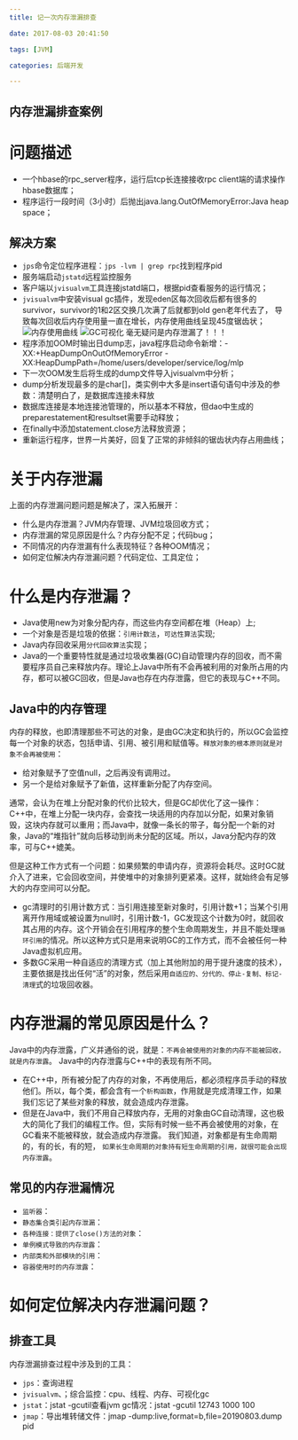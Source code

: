 ```yaml
---
title: 记一次内存泄漏排查

date: 2017-08-03 20:41:50

tags: [JVM]

categories: 后端开发

---
```

## 内存泄漏排查案例
# 问题描述
* 一个hbase的rpc_server程序，运行后tcp长连接接收rpc client端的请求操作hbase数据库；
* 程序运行一段时间（3小时）后抛出java.lang.OutOfMemoryError:Java heap space；

## 解决方案
* `jps`命令定位程序进程：`jps -lvm | grep rpc`找到程序pid
* 服务端启动`jstatd`远程监控服务
* 客户端以`jvisualvm`工具连接jstatd端口，根据pid查看服务的运行情况；
* `jvisualvm`中安装visual gc插件，发现eden区每次回收后都有很多的survivor，survivor的1和2区交换几次满了后就都到old gen老年代去了，
导致每次回收后内存使用量一直在增长，内存使用曲线呈现45度锯齿状；
![内存使用曲线](https://user-images.githubusercontent.com/3156608/62417899-70777900-b68e-11e9-8eb7-37d367b316fb.png)
![GC可视化](https://user-images.githubusercontent.com/3156608/62417901-78cfb400-b68e-11e9-9ec4-3b6b141757ef.png)
毫无疑问是内存泄漏了！！！
* 程序添加OOM时输出日dump志，java程序启动命令新增：-XX:+HeapDumpOnOutOfMemoryError  -XX:HeapDumpPath=/home/users/developer/service/log/mlp
* 下一次OOM发生后将生成的dump文件导入jvisualvm中分析；
* dump分析发现最多的是char[]，类实例中大多是insert语句语句中涉及的参数：清楚明白了，是数据库连接未释放
* 数据库连接是本地连接池管理的，所以基本不释放，但dao中生成的preparestatement和resultset需要手动释放；
* 在finally中添加statement.close方法释放资源；
* 重新运行程序，世界一片美好，回复了正常的非倾斜的锯齿状内存占用曲线；

# 关于内存泄漏
上面的内存泄漏问题问题是解决了，深入拓展开：
* 什么是内存泄漏？JVM内存管理、JVM垃圾回收方式；
* 内存泄漏的常见原因是什么？内存分配不足；代码bug；
* 不同情况的内存泄漏有什么表现特征？各种OOM情况；
* 如何定位解决内存泄漏问题？代码定位、工具定位；

# 什么是内存泄漏？
* Java使用new为对象分配内存，而这些内存空间都在堆（Heap）上;
* 一个对象是否是垃圾的依据：`引用计数法`，`可达性算法`实现;
* Java内存回收采用`分代回收算法`实现；
* Java的一个重要特性就是通过垃圾收集器(GC)自动管理内存的回收，而不需要程序员自己来释放内存。理论上Java中所有不会再被利用的对象所占用的内存，都可以被GC回收，但是Java也存在内存泄露，但它的表现与C++不同。
## Java中的内存管理
内存的释放，也即清理那些不可达的对象，是由GC决定和执行的，所以GC会监控每一个对象的状态，包括申请、引用、被引用和赋值等。`释放对象的根本原则就是对象不会再被使用`：
* 给对象赋予了空值null，之后再没有调用过。
* 另一个是给对象赋予了新值，这样重新分配了内存空间。

通常，会认为在堆上分配对象的代价比较大，但是GC却优化了这一操作：C++中，在堆上分配一块内存，会查找一块适用的内存加以分配，如果对象销毁，这块内存就可以重用；而Java中，就像一条长的带子，每分配一个新的对象，Java的“堆指针”就向后移动到尚未分配的区域。所以，Java分配内存的效率，可与C++媲美。

但是这种工作方式有一个问题：如果频繁的申请内存，资源将会耗尽。这时GC就介入了进来，它会回收空间，并使堆中的对象排列更紧凑。这样，就始终会有足够大的内存空间可以分配。
* gc清理时的引用计数方式：当引用连接至新对象时，引用计数+1；当某个引用离开作用域或被设置为null时，引用计数-1，GC发现这个计数为0时，就回收其占用的内存。这个开销会在引用程序的整个生命周期发生，并且不能处理`循环引用`的情况。所以这种方式只是用来说明GC的工作方式，而不会被任何一种Java虚拟机应用。
* 多数GC采用一种自适应的清理方式（加上其他附加的用于提升速度的技术），主要依据是找出任何“活”的对象，然后采用`自适应的、分代的、停止-复制、标记-清理`式的垃圾回收器。

# 内存泄漏的常见原因是什么？
Java中的内存泄露，广义并通俗的说，就是：`不再会被使用的对象的内存不能被回收，就是内存泄露`。
Java中的内存泄露与C++中的表现有所不同。
* 在C++中，所有被分配了内存的对象，不再使用后，都必须程序员手动的释放他们。所以，每个类，都会含有一个`析构函数`，作用就是完成清理工作，如果我们忘记了某些对象的释放，就会造成内存泄露。
* 但是在Java中，我们不用自己释放内存，无用的对象由GC自动清理，这也极大的简化了我们的编程工作。但，实际有时候一些不再会被使用的对象，在GC看来不能被释放，就会造成内存泄露。
我们知道，对象都是有生命周期的，有的长，有的短，
`如果长生命周期的对象持有短生命周期的引用，就很可能会出现内存泄露`。

## 常见的内存泄漏情况
* `监听器`：
* `静态集合类引起内存泄漏`：
* `各种连接：提供了close()方法的对象`：
* `单例模式导致的内存泄露`：
* `内部类和外部模块的引用`：
* `容器使用时的内存泄露`：

# 如何定位解决内存泄漏问题？

## 排查工具
内存泄漏排查过程中涉及到的工具：
* `jps`：查询进程
* `jvisualvm`、；综合监控：cpu、线程、内存、可视化gc
* `jstat`：jstat -gcutil查看jvm gc情况：jstat -gcutil 12743 1000 100
* `jmap`：导出堆转储文件：jmap -dump:live,format=b,file=20190803.dump pid
